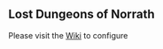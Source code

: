 ## Lost Dungeons of Norrath
Please visit the [Wiki](https://github.com/xackery/peq-expansions/wiki) to configure
